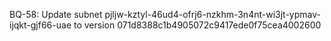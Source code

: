 BQ-58: Update subnet pjljw-kztyl-46ud4-ofrj6-nzkhm-3n4nt-wi3jt-ypmav-ijqkt-gjf66-uae to version 071d8388c1b4905072c9417ede0f75cea4002600
